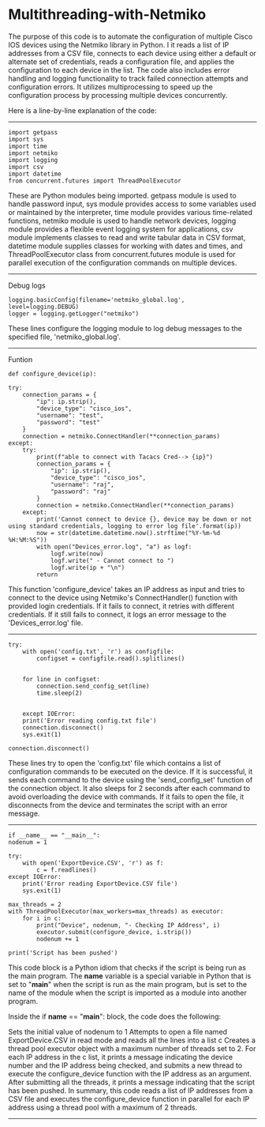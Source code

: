 # Multithreading-with-Netmiko

The purpose of this code is to automate the configuration of multiple Cisco IOS devices using the Netmiko library in Python. I
it reads a list of IP addresses from a CSV file, connects to each device using either a default or alternate set of credentials, 
reads a configuration file, and applies the configuration to each device in the list. The code also includes error handling and 
logging functionality to track failed connection attempts and configuration errors. It utilizes multiprocessing to speed up the 
configuration process by processing multiple devices concurrently.

Here is a line-by-line explanation of the code:
**************************************************************************************************************************************************************
	
	import getpass
	import sys
	import time
	import netmiko
	import logging
	import csv
	import datetime
	from concurrent.futures import ThreadPoolExecutor

These are Python modules being imported. getpass module is used to handle password input, sys module provides access to some variables used or maintained by the interpreter, time module provides various time-related functions, netmiko module is used to handle network devices, logging module provides a flexible event logging system for applications, csv module implements classes to read and write tabular data in CSV format, datetime module supplies classes for working with dates and times, and ThreadPoolExecutor class from concurrent.futures module is used for parallel execution of the configuration commands on multiple devices.

**************************************************************************************************************************************************************
Debug logs

	logging.basicConfig(filename='netmiko_global.log', level=logging.DEBUG)
	logger = logging.getLogger("netmiko")

These lines configure the logging module to log debug messages to the specified file, 'netmiko_global.log'.

**************************************************************************************************************************************************************
Funtion
	
	def configure_device(ip):

    try:
        connection_params = {
            "ip": ip.strip(),
            "device_type": "cisco_ios",
            "username": "test",
            "password": "test"
        }
        connection = netmiko.ConnectHandler(**connection_params)
    except:
        try:
            print(f"able to connect with Tacacs Cred--> {ip}")
            connection_params = {
                "ip": ip.strip(),
                "device_type": "cisco_ios",
                "username": "raj",
                "password": "raj"
            }
            connection = netmiko.ConnectHandler(**connection_params)
        except:
            print('Cannot connect to device {}, device may be down or not using standard credentials, logging to error log file'.format(ip))
            now = str(datetime.datetime.now().strftime("%Y-%m-%d %H:%M:%S"))
            with open("Devices_error.log", "a") as logf:
                logf.write(now)
                logf.write(" - Cannot connect to ")
                logf.write(ip + "\n")
            return

This function 'configure_device' takes an IP address as input and tries to connect to the device using Netmiko's ConnectHandler() function with provided login credentials. If it fails to connect, it retries with different credentials. If it still fails to connect, it logs an error message to the 'Devices_error.log' file.

****************************************************************************************************************************************************************


	try:
        with open('config.txt', 'r') as configfile:
            configset = configfile.read().splitlines()


        for line in configset:
            connection.send_config_set(line)
            time.sleep(2)


    	except IOError:
        print('Error reading config.txt file')
        connection.disconnect()
        sys.exit(1)

    connection.disconnect()

These lines try to open the 'config.txt' file which contains a list of configuration commands to be executed on the device. If it is successful, it sends each command to the device using the 'send_config_set' function of the connection object. It also sleeps for 2 seconds after each command to avoid overloading the device with commands. If it fails to open the file, it disconnects from the device and terminates the script with an error message.

****************************************************************************************************************************************************************

	

	if __name__ == "__main__":
    nodenum = 1

    try:
        with open('ExportDevice.CSV', 'r') as f:
            c = f.readlines()
    except IOError:
        print('Error reading ExportDevice.CSV file')
        sys.exit(1)

    max_threads = 2
    with ThreadPoolExecutor(max_workers=max_threads) as executor:
        for i in c:
            print("Device", nodenum, "- Checking IP Address", i)
            executor.submit(configure_device, i.strip())
            nodenum += 1

    print('Script has been pushed')
    
   This code block is a Python idiom that checks if the script is being run as the main program. The __name__ variable is a special variable in Python that is set to "__main__" when the script is run as the main program, but is set to the name of the module when the script is imported as a module into another program.

Inside the if __name__ == "__main__": block, the code does the following:

Sets the initial value of nodenum to 1
Attempts to open a file named ExportDevice.CSV in read mode and reads all the lines into a list c
Creates a thread pool executor object with a maximum number of threads set to 2.
For each IP address in the c list, it prints a message indicating the device number and the IP address being checked, and submits a new thread to execute the configure_device function with the IP address as an argument.
After submitting all the threads, it prints a message indicating that the script has been pushed.
In summary, this code reads a list of IP addresses from a CSV file and executes the configure_device function in parallel for each IP address using a thread pool with a maximum of 2 threads.

****************************************************************************************************************************************************************



